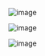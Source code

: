 ![image](https://github.com/user-attachments/assets/187fac32-b08a-444c-9855-ba1c87a94bef)

![image](https://github.com/user-attachments/assets/ab6fe641-a4d8-4907-9b53-56b6798f156c)

![image](https://github.com/user-attachments/assets/bfc0c9de-93f2-4237-81fd-748954b9bf9d)
